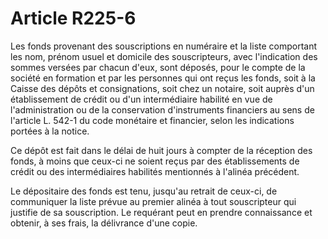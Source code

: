 # Article R225-6

Les fonds provenant des souscriptions en numéraire et la liste comportant les nom, prénom usuel et domicile des souscripteurs, avec l'indication des sommes versées par chacun d'eux, sont déposés, pour le compte de la société en formation et par les personnes qui ont reçus les fonds, soit à la Caisse des dépôts et consignations, soit chez un notaire, soit auprès d'un établissement de crédit ou d'un intermédiaire habilité en vue de l'administration ou de la conservation d'instruments financiers au sens de l'article L. 542-1 du code monétaire et financier, selon les indications portées à la notice.

Ce dépôt est fait dans le délai de huit jours à compter de la réception des fonds, à moins que ceux-ci ne soient reçus par des établissements de crédit ou des intermédiaires habilités mentionnés à l'alinéa précédent.

Le dépositaire des fonds est tenu, jusqu'au retrait de ceux-ci, de communiquer la liste prévue au premier alinéa à tout souscripteur qui justifie de sa souscription. Le requérant peut en prendre connaissance et obtenir, à ses frais, la délivrance d'une copie.
